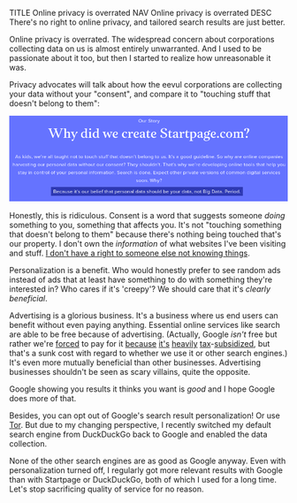 TITLE Online privacy is overrated
NAV Online privacy is overrated
DESC There's no right to online privacy, and tailored search results are just better.

Online privacy is overrated. The widespread concern about corporations collecting data on us is almost entirely unwarranted. And I used to be passionate about it too, but then I started to realize how unreasonable it was.

Privacy advocates will talk about how the eevul corporations are collecting your data without your "consent", and compare it to "touching stuff that doesn't belong to them":

![startpage's privacy message](startpage_privacy.png)

Honestly, this is ridiculous. Consent is a word that suggests someone *doing* something to you, something that affects you. It's not "touching something that doesn't belong to them" because there's nothing being touched that's our property. I don't own the *information* of what websites I've been visiting and stuff. [I don't have a right to someone else not knowing things](/protagonism/power).

Personalization is a benefit. Who would honestly prefer to see random ads instead of ads that at least have something to do with something they're interested in? Who cares if it's 'creepy'? We should care that it's *clearly beneficial*.

Advertising is a glorious business. It's a business where us end users can benefit without even paying anything. Essential online services like search are able to be free because of advertising. (Actually, Google *isn't* free but rather we're [forced](/protagonism/enforcement) to pay for it <a rel="nofollow" href="http://www.precursorblog.com/content/how-much-should-google-be-subsidized">because</a> <a rel="nofollow" href="https://www.marketwatch.com/story/why-governments-are-giving-billions-in-tax-breaks-to-apple-amazon-and-other-tech-giants-2016-10-13">it's</a> <a rel="nofollow" href="https://www.siliconvalleywatcher.com/googles-billions-in-internet-subsidies/">heavily</a> <a rel="nofollow" href="https://qz.com/1145669/googles-true-origin-partly-lies-in-cia-and-nsa-research-grants-for-mass-surveillance/">tax</a>-<a rel="nofollow" href="https://www.theguardian.com/cities/2018/jul/02/us-cities-and-states-give-big-tech-93bn-in-subsidies-in-five-years-tax-breaks">subsidized</a>, but that's a sunk cost with regard to whether we use it or other search engines.) It's even more mutually beneficial than other businesses. Advertising businesses shouldn't be seen as scary villains, quite the opposite.

Google showing you results it thinks you want is *good* and I hope Google does more of that.

Besides, you can opt out of Google's search result personalization! Or use [Tor](https://torproject.org). But due to my changing perspective, I recently switched my default search engine from DuckDuckGo back to Google and enabled the data collection.

None of the other search engines are as good as Google anyway. Even with personalization turned off, I regularly got more relevant results with Google than with Startpage or DuckDuckGo, both of which I used for a long time. Let's stop sacrificing quality of service for no reason.
